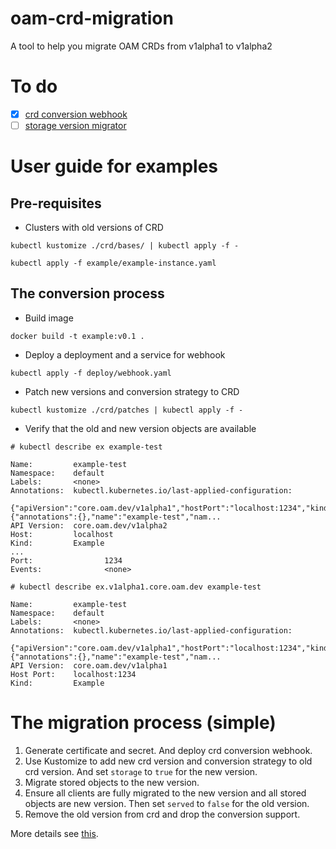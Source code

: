 # oam-crd-migration
A tool to help you migrate OAM CRDs from v1alpha1 to v1alpha2

# To do
- [x] [crd conversion webhook](https://github.com/kubernetes/kubernetes/tree/master/test/images/agnhost)
- [ ] [storage version migrator](https://github.com/kubernetes-sigs/kube-storage-version-migrator)

# User guide for examples
## Pre-requisites
- Clusters with old versions of CRD
```
kubectl kustomize ./crd/bases/ | kubectl apply -f -

kubectl apply -f example/example-instance.yaml
```
## The conversion process
- Build image
```
docker build -t example:v0.1 .
```
- Deploy a deployment and a service for webhook
```
kubectl apply -f deploy/webhook.yaml
```
- Patch new versions and conversion strategy to CRD
```
kubectl kustomize ./crd/patches | kubectl apply -f -
```
- Verify that the old and new version objects are available
```
# kubectl describe ex example-test

Name:         example-test
Namespace:    default
Labels:       <none>
Annotations:  kubectl.kubernetes.io/last-applied-configuration:
                {"apiVersion":"core.oam.dev/v1alpha1","hostPort":"localhost:1234","kind":"Example","metadata":{"annotations":{},"name":"example-test","nam...
API Version:  core.oam.dev/v1alpha2
Host:         localhost
Kind:         Example
...
Port:                1234
Events:              <none>

# kubectl describe ex.v1alpha1.core.oam.dev example-test

Name:         example-test
Namespace:    default
Labels:       <none>
Annotations:  kubectl.kubernetes.io/last-applied-configuration:
                {"apiVersion":"core.oam.dev/v1alpha1","hostPort":"localhost:1234","kind":"Example","metadata":{"annotations":{},"name":"example-test","nam...
API Version:  core.oam.dev/v1alpha1
Host Port:    localhost:1234
Kind:         Example
```


# The migration process (simple)
1. Generate certificate and secret. And deploy crd conversion webhook.
2. Use Kustomize to add new crd version and conversion strategy to old crd version. And set `storage` to `true` for the new version.
3. Migrate stored objects to the new version.
4. Ensure all clients are fully migrated to the new version and all stored objects are new version. Then set `served` to `false` for the old version.
5. Remove the old version from crd and drop the conversion support.

More details see [this](https://github.com/crossplane/oam-kubernetes-runtime/issues/108).